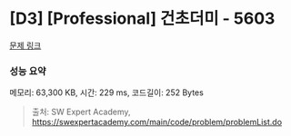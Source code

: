 # [D3] [Professional] 건초더미 - 5603 

[문제 링크](https://swexpertacademy.com/main/code/problem/problemDetail.do?contestProbId=AWXGEbd6cjMDFAUo) 

### 성능 요약

메모리: 63,300 KB, 시간: 229 ms, 코드길이: 252 Bytes



> 출처: SW Expert Academy, https://swexpertacademy.com/main/code/problem/problemList.do